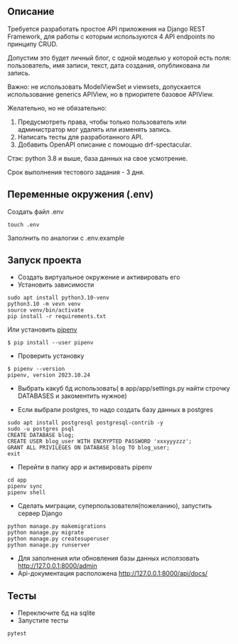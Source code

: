 ## Описание

Требуется разработать простое API приложения на Django REST Framework, для работы с которым используются 4 API endpoints по принципу CRUD.

Допустим это будет личный блог, с одной моделью у которой есть поля: пользователь, имя записи, текст, дата создания, опубликована ли запись.

Важно: не использовать ModelViewSet и viewsets,  допускается использование generics APIView, но в приоритете базовое APIView.

Желательно, но не обязательно:
1. Предусмотреть права, чтобы только пользователь или администратор мог удалять или изменять запись.
2. Написать тесты для разработанного API.
3. Добавить OpenAPI описание с помощью drf-spectacular.

Стэк: python 3.8 и выше, база данных на свое усмотрение.

Срок выполнения тестового задания - 3 дня.


## Переменные окружения (.env)

Создать файл .env
```
touch .env
```
Заполнить по аналогии с .env.example


## Запуск проекта

* Создать виртуальное окружение и активировать его
* Установить зависимости
```
sudo apt install python3.10-venv
python3.10 -m vevn venv
source venv/bin/activate
pip install -r requirements.txt
```
Или установить [pipenv](https://pipenv.pypa.io/en/latest/)
```
$ pip install --user pipenv
```
* Проверить установку
```
$ pipenv --version
pipenv, version 2023.10.24
```

* Выбрать какуб бд использовать( в app/app/settings.py найти строчку DATABASES и закоментить нужное)

* Если выбрали postgres, то надо создать базу данных в postgres

```
sudo apt install postgresql postgresql-contrib -y
sudo -u postgres psql
CREATE DATABASE blog;
CREATE USER blog_user WITH ENCRYPTED PASSWORD 'xxxyyyzzz';  
GRANT ALL PRIVILEGES ON DATABASE blog TO blog_user; 
exit
```
 

* Перейти в папку app и активировать pipenv
```
cd app
pipenv sync
pipenv shell
```

* Cделать миграции, суперпользователя(пожеланию), запустить сервер Django
```
python manage.py makemigrations
python manage.py migrate
python manage.py createsuperuser
python manage.py runserver
```

* Для заполнения или обновления базы данных исползовать http://127.0.0.1:8000/admin
* Api-документация расположена http://127.0.0.1:8000/api/docs/

## Тесты
* Переключите бд на sqlite
* Запустите тесты
```
pytest
```